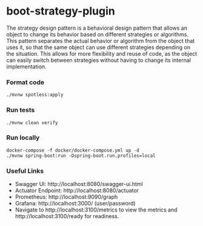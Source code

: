 # boot-strategy-plugin

The strategy design pattern is a behavioral design pattern that allows an object to change its behavior based on different strategies or algorithms. This pattern separates the actual behavior or algorithm from the object that uses it, so that the same object can use different strategies depending on the situation. This allows for more flexibility and reuse of code, as the object can easily switch between strategies without having to change its internal implementation.

### Format code

```shell
./mvnw spotless:apply
```

### Run tests

```shell
./mvnw clean verify
```

### Run locally

```shell
docker-compose -f docker/docker-compose.yml up -d
./mvnw spring-boot:run -Dspring-boot.run.profiles=local
```

### Useful Links
* Swagger UI: http://localhost:8080/swagger-ui.html
* Actuator Endpoint: http://localhost:8080/actuator
* Prometheus: http://localhost:9090/graph
* Grafana: http://localhost:3000/ (user/password)
* Navigate to http://localhost:3100/metrics to view the metrics and http://localhost:3100/ready for readiness.
